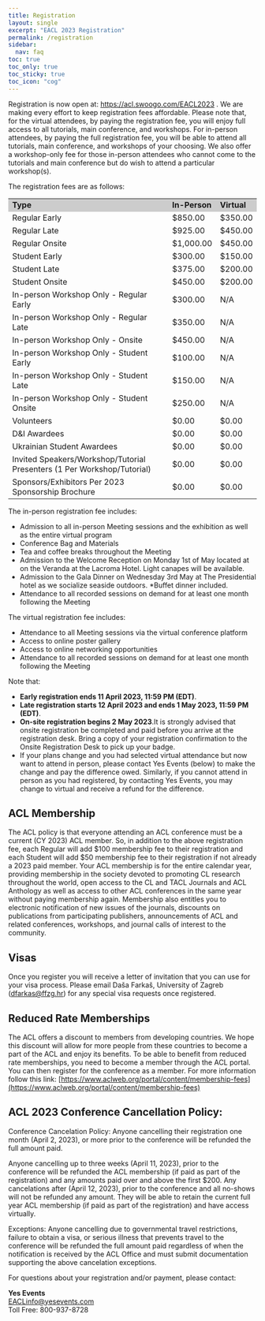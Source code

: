 ```yaml
---
title: Registration
layout: single
excerpt: "EACL 2023 Registration"
permalink: /registration
sidebar:
  nav: faq
toc: true
toc_only: true
toc_sticky: true
toc_icon: "cog"
---
```


Registration is now open at: <a href="https://acl.swoogo.com/EACL2023" target="_blank">https://acl.swoogo.com/EACL2023</a> . We are making every effort to keep registration fees affordable. Please note that, for the virtual attendees, by paying the registration fee, you will enjoy full access to all tutorials, main conference, and workshops. For in-person attendees, by paying the full registration fee, you will be able to attend all tutorials, main conference, and workshops of your choosing. We also offer a workshop-only fee for those in-person attendees who cannot come to the tutorials and main conference but do wish to attend a particular workshop(s).

The registration fees are as follows:
<table>
  <tr style="background-color:#cccccc">
    <td><b>Type</b></td>
    <td><b>In-Person</b></td>
    <td><b>Virtual</b></td>
  </tr>

  <tr><td>Regular Early</td><td>$850.00</td><td>$350.00</td></tr>
  <tr><td>Regular Late</td><td>$925.00</td><td>$450.00</td></tr>
  <tr><td>Regular Onsite</td><td>$1,000.00</td><td>$450.00</td></tr>
  <tr><td>Student Early</td><td>$300.00</td><td>$150.00</td></tr>
  <tr><td>Student Late</td><td>$375.00</td><td>$200.00</td></tr>
  <tr><td>Student Onsite</td><td>$450.00</td><td>$200.00</td></tr>
  <tr><td>In-person Workshop Only - Regular Early</td><td>$300.00</td><td>N/A</td></tr>
  <tr><td>In-person Workshop Only - Regular Late</td><td>$350.00</td><td>N/A</td></tr>
  <tr><td>In-person Workshop Only - Onsite</td><td>$450.00</td><td>N/A</td></tr>
  <tr><td>In-person Workshop Only - Student Early</td><td>$100.00</td><td>N/A</td></tr>
  <tr><td>In-person Workshop Only - Student Late</td><td>$150.00</td><td>N/A</td></tr>
  <tr><td>In-person Workshop Only - Student Onsite</td><td>$250.00</td><td>N/A</td></tr>
  <tr><td>Volunteers</td><td>$0.00</td><td>$0.00</td></tr>
  <tr><td>D&I Awardees</td><td>$0.00</td><td>$0.00</td></tr>
  <tr><td>Ukrainian Student Awardees</td><td>$0.00</td><td>$0.00</td></tr>
  <tr><td>Invited Speakers/Workshop/Tutorial Presenters (1 Per Workshop/Tutorial)</td><td>$0.00</td><td>$0.00</td></tr>
  <tr><td>Sponsors/Exhibitors Per 2023 Sponsorship Brochure</td><td>$0.00</td><td>$0.00</td></tr>
</table>

The in-person registration fee includes:
- Admission to all in-person Meeting sessions and the exhibition as well as the entire virtual program
- Conference Bag and Materials
- Tea and coffee breaks throughout the Meeting
- Admission to the Welcome Reception on Monday 1st of May located at on the Veranda at the Lacroma Hotel. Light canapes will be available.
- Admission to the Gala Dinner on Wednesday 3rd May at The Presidential hotel as we socialize seaside outdoors. \*Buffet dinner included.
- Attendance to all recorded sessions on demand for at least one month following the Meeting

The virtual registration fee includes:
- Attendance to all Meeting sessions via the virtual conference platform
- Access to online poster gallery
- Access to online networking opportunities
- Attendance to all recorded sessions on demand for at least one month following the Meeting

Note that:
- **Early registration ends 11 April 2023, 11:59 PM (EDT)**.
- **Late registration starts 12 April 2023 and ends 1 May 2023, 11:59 PM (EDT)**.
- **On-site registration begins 2 May 2023**.It is strongly advised that onsite registration be completed and paid before you arrive at the registration desk. Bring a copy of your registration confirmation to the Onsite Registration Desk to pick up your badge.
- If your plans change and you had selected virtual attendance but now want to attend in person, please contact Yes Events (below) to make the change and pay the difference owed. Similarly, if you cannot attend in person as you had registered, by contacting Yes Events, you may change to virtual and receive a refund for the difference.
                  

## ACL Membership
The ACL policy is that everyone attending an ACL conference must be a current (CY 2023) ACL member. So, in addition to the above registration fee, each Regular will add $100 membership fee to their registration and each Student will add $50 membership fee to their registration if not already a 2023 paid member. Your ACL membership is for the entire calendar year, providing membership in the society devoted to promoting CL research throughout the world, open access to the CL and TACL Journals and ACL Anthology as well as access to other ACL conferences in the same year without paying membership again. Membership also entitles you to electronic notification of new issues of the journals, discounts on publications from participating publishers, announcements of ACL and related conferences, workshops, and journal calls of interest to the community.

## Visas
Once you register you will receive a letter of invitation that you can use for your visa process. Please email Daša Farkaš, University of Zagreb \([dfarkas@ffzg.hr](mailto:dfarkas@ffzg.hr)\) for any special visa requests once registered.

## Reduced Rate Memberships
The ACL offers a discount to members from developing countries. We hope this discount will allow for more people from these countries to become a part of the ACL and enjoy its benefits. To be able to benefit from reduced rate memberships, you need to become a member through the ACL portal. You can then register for the conference as a member. For more information follow this link: [https://www.aclweb.org/portal/content/membership-fees](https://www.aclweb.org/portal/content/membership-fees)

## ACL 2023 Conference Cancellation Policy:
Conference Cancelation Policy:
Anyone cancelling their registration one month (April 2, 2023), or more prior to the conference will be refunded the full amount paid.

Anyone cancelling up to three weeks (April 11, 2023), prior to the conference will be refunded the ACL membership (if paid as part of the registration) and any amounts paid over and above the first $200.
Any cancelations after (April 12, 2023), prior to the conference and all no-shows will not be refunded any amount. They will be able to retain the current full year ACL membership (if paid as part of the registration) and have access virtually.

Exceptions: Anyone cancelling due to governmental travel restrictions, failure to obtain a visa, or serious illness that prevents travel to the conference will be refunded the full amount paid regardless of when the notification is received by the ACL Office and must submit documentation supporting the above cancelation exceptions. 

For questions about your registration and/or payment, please contact:

**Yes Events**<br>[EACLinfo@yesevents.com](mailto:EACLinfo@yesevents.com)<br>Toll Free: 800-937-8728
